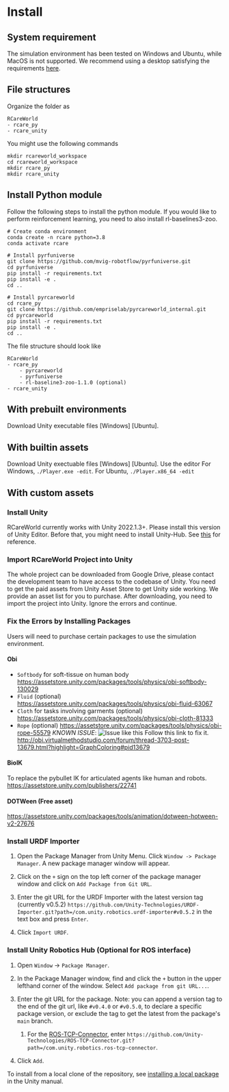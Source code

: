 # Install  
## System requirement
The simulation environment has been tested on Windows and Ubuntu, while MacOS is not supported. We recommend using a desktop satisfying the requirements [here](https://docs.unity3d.com/Manual/system-requirements.html).

## File structures
Organize the folder as  
```
RCareWorld 
- rcare_py
- rcare_unity
```

You might use the following commands
```
mkdir rcareworld_workspace
cd rcareworld_workspace
mkdir rcare_py
mkdir rcare_unity
```
## Install Python module
Follow the following steps to install the python module. If you would like to perform reinforcement learning, you need to also install rl-baselines3-zoo.
```
# Create conda environment
conda create -n rcare python=3.8
conda activate rcare

# Install pyrfuniverse
git clone https://github.com/mvig-robotflow/pyrfuniverse.git
cd pyrfuniverse
pip install -r requirements.txt
pip install -e .
cd ..
```

```
# Install pyrcareworld
cd rcare_py
git clone https://github.com/empriselab/pyrcareworld_internal.git
cd pyrcareworld
pip install -r requirements.txt
pip install -e .
cd ..
```

The file structure should look like
```
RCareWorld 
- rcare_py
    - pyrcareworld
    - pyrfuniverse
    - rl-baseline3-zoo-1.1.0 (optional)
- rcare_unity
```
## With prebuilt environments
Download Unity executable files [Windows] [Ubuntu].
## With builtin assets
Download Unity exectuable files [Windows] [Ubuntu].
Use the editor
For Windows, `./Player.exe -edit`. For Ubuntu, `./Player.x86_64 -edit`

## With custom assets
### Install Unity
RCareWorld currently works with Unity 2022.1.3+. Please install this version of Unity Editor. Before that, you might need to install Unity-Hub. See [this](https://unity.com/download) for reference.
### Import RCareWorld Project into Unity
The whole project can be downloaded from Google Drive, please contact the development team to have access to the codebase of Unity.
You need to get the paid assets from Unity Asset Store to get Unity side working. We provide an asset list for you to purchase. After downloading, you need to import the project into Unity. Ignore the errors and continue.
### Fix the Errors by Installing Packages
Users will need to purchase certain packages to use the simulation environment.
#### Obi 
- `Softbody` for soft-tissue on human body https://assetstore.unity.com/packages/tools/physics/obi-softbody-130029
- `Fluid` (optional) https://assetstore.unity.com/packages/tools/physics/obi-fluid-63067
- `Cloth` for tasks involving garments (optional) https://assetstore.unity.com/packages/tools/physics/obi-cloth-81333
- `Rope` (optional) https://assetstore.unity.com/packages/tools/physics/obi-rope-55579
*KNOWN ISSUE*: 
![Issue like this](https://user-images.githubusercontent.com/16759982/217441647-120a9204-8db3-4dce-851b-6b49fa5ce34b.png)
Follow this link to fix it.
http://obi.virtualmethodstudio.com/forum/thread-3703-post-13679.html?highlight=GraphColoring#pid13679
#### BioIK
To replace the pybullet IK for articulated agents like human and robots. https://assetstore.unity.com/publishers/22741
#### DOTWeen (Free asset)
https://assetstore.unity.com/packages/tools/animation/dotween-hotween-v2-27676


### Install URDF Importer
1. Open the Package Manager from Unity Menu. Click `Window -> Package Manager`. A new package manager window will appear.

2. Click on the `+` sign on the top left corner of the package manager window and click on `Add Package from Git URL`. 

3. Enter the git URL for the URDF Importer with the latest version tag (currently v0.5.2) `https://github.com/Unity-Technologies/URDF-Importer.git?path=/com.unity.robotics.urdf-importer#v0.5.2` in the text box and press `Enter`.

4. Click `Import URDF`.
### Install Unity Robotics Hub (Optional for ROS interface)
1. Open `Window` -> `Package Manager`.

1. In the Package Manager window, find and click the `+` button in the upper lefthand corner of the window. Select `Add package from git URL...`.

1. Enter the git URL for the package. Note: you can append a version tag to the end of the git url, like `#v0.4.0` or `#v0.5.0`, to declare a specific package version, or exclude the tag to get the latest from the package's `main` branch.
   1. For the [ROS-TCP-Connector](https://github.com/Unity-Technologies/ROS-TCP-Connector), enter `https://github.com/Unity-Technologies/ROS-TCP-Connector.git?path=/com.unity.robotics.ros-tcp-connector`.

1. Click `Add`.

To install from a local clone of the repository, see [installing a local package](https://docs.unity3d.com/Manual/upm-ui-local.html) in the Unity manual.


